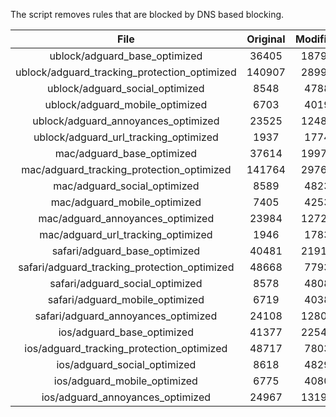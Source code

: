 The script removes rules that are blocked by DNS based blocking.


| File | Original | Modified |
|:----:|:-----:|:-----:|
| ublock/adguard_base_optimized | 36405 | 18794 |
| ublock/adguard_tracking_protection_optimized | 140907 | 28990 |
| ublock/adguard_social_optimized | 8548 | 4788 |
| ublock/adguard_mobile_optimized | 6703 | 4019 |
| ublock/adguard_annoyances_optimized | 23525 | 12488 |
| ublock/adguard_url_tracking_optimized | 1937 | 1774 |
| mac/adguard_base_optimized | 37614 | 19970 |
| mac/adguard_tracking_protection_optimized | 141764 | 29767 |
| mac/adguard_social_optimized | 8589 | 4823 |
| mac/adguard_mobile_optimized | 7405 | 4253 |
| mac/adguard_annoyances_optimized | 23984 | 12727 |
| mac/adguard_url_tracking_optimized | 1946 | 1783 |
| safari/adguard_base_optimized | 40481 | 21914 |
| safari/adguard_tracking_protection_optimized | 48668 | 7793 |
| safari/adguard_social_optimized | 8578 | 4808 |
| safari/adguard_mobile_optimized | 6719 | 4038 |
| safari/adguard_annoyances_optimized | 24108 | 12800 |
| ios/adguard_base_optimized | 41377 | 22541 |
| ios/adguard_tracking_protection_optimized | 48717 | 7803 |
| ios/adguard_social_optimized | 8618 | 4829 |
| ios/adguard_mobile_optimized | 6775 | 4080 |
| ios/adguard_annoyances_optimized | 24967 | 13194 |